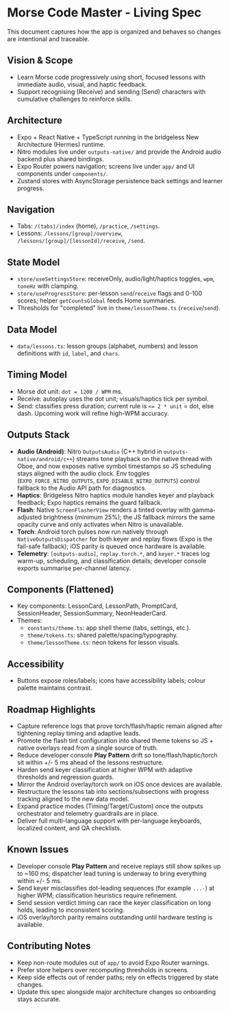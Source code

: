 # Morse Code Master - Living Spec

This document captures how the app is organized and behaves so changes are intentional and traceable.

## Vision & Scope

- Learn Morse code progressively using short, focused lessons with immediate audio, visual, and haptic feedback.
- Support recognising (Receive) and sending (Send) characters with cumulative challenges to reinforce skills.

## Architecture

- Expo + React Native + TypeScript running in the bridgeless New Architecture (Hermes) runtime.
- Nitro modules live under `outputs-native/` and provide the Android audio backend plus shared bindings.
- Expo Router powers navigation; screens live under `app/` and UI components under `components/`.
- Zustand stores with AsyncStorage persistence back settings and learner progress.

## Navigation

- Tabs: `/(tabs)/index` (home), `/practice`, `/settings`.
- Lessons: `/lessons/[group]/overview`, `/lessons/[group]/[lessonId]/receive`, `/send`.

## State Model

- `store/useSettingsStore`: receiveOnly, audio/light/haptics toggles, `wpm`, `toneHz` with clamping.
- `store/useProgressStore`: per-lesson `send`/`receive` flags and 0-100 scores; helper `getCountsGlobal` feeds Home summaries.
- Thresholds for "completed" live in `theme/lessonTheme.ts` (`receive`/`send`).

## Data Model

- `data/lessons.ts`: lesson groups (alphabet, numbers) and lesson definitions with `id`, `label`, and `chars`.

## Timing Model

- Morse dot unit: `dot = 1200 / WPM` ms.
- Receive: autoplay uses the dot unit; visuals/haptics tick per symbol.
- Send: classifies press duration; current rule is `<= 2 * unit` = dot, else dash. Upcoming work will refine high-WPM accuracy.

## Outputs Stack

- **Audio (Android)**: Nitro `OutputsAudio` (C++ hybrid in `outputs-native/android/c++`) streams tone playback on the native thread with Oboe, and now exposes native symbol timestamps so JS scheduling stays aligned with the audio clock. Env toggles (`EXPO_FORCE_NITRO_OUTPUTS`, `EXPO_DISABLE_NITRO_OUTPUTS`) control fallback to the Audio API path for diagnostics.
- **Haptics**: Bridgeless Nitro haptics module handles keyer and playback feedback; Expo haptics remains the guard fallback.
- **Flash**: Native `ScreenFlasherView` renders a tinted overlay with gamma-adjusted brightness (minimum 25%); the JS fallback mirrors the same opacity curve and only activates when Nitro is unavailable.
- **Torch**: Android torch pulses now run natively through `NativeOutputsDispatcher` for both keyer and replay flows (Expo is the fail-safe fallback); iOS parity is queued once hardware is available.
- **Telemetry**: `[outputs-audio]`, `replay.torch.*`, and `keyer.*` traces log warm-up, scheduling, and classification details; developer console exports summarise per-channel latency.

## Components (Flattened)

- Key components: LessonCard, LessonPath, PromptCard, SessionHeader, SessionSummary, NeonHeaderCard.
- Themes:
  - `constants/theme.ts`: app shell theme (tabs, settings, etc.).
  - `theme/tokens.ts`: shared palette/spacing/typography.
  - `theme/lessonTheme.ts`: neon tokens for lesson visuals.

## Accessibility

- Buttons expose roles/labels; icons have accessibility labels; colour palette maintains contrast.

## Roadmap Highlights

- Capture reference logs that prove torch/flash/haptic remain aligned after tightening replay timing and adaptive leads.
- Promote the flash tint configuration into shared theme tokens so JS + native overlays read from a single source of truth.
- Reduce developer console **Play Pattern** drift so tone/flash/haptic/torch sit within +/- 5 ms ahead of the lessons restructure.
- Harden send keyer classification at higher WPM with adaptive thresholds and regression guards.
- Mirror the Android overlay/torch work on iOS once devices are available.
- Restructure the lessons tab into sections/subsections with progress tracking aligned to the new data model.
- Expand practice modes (Timing/Target/Custom) once the outputs orchestrator and telemetry guardrails are in place.
- Deliver full multi-language support with per-language keyboards, localized content, and QA checklists.

## Known Issues
- Developer console **Play Pattern** and receive replays still show spikes up to ~160 ms; dispatcher lead tuning is underway to bring everything within +/- 5 ms.
- Send keyer misclassifies dot-leading sequences (for example `...-`) at higher WPM; classification heuristics require refinement.
- Send session verdict timing can race the keyer classification on long holds, leading to inconsistent scoring.
- iOS overlay/torch parity remains outstanding until hardware testing is available.

## Contributing Notes

- Keep non-route modules out of `app/` to avoid Expo Router warnings.
- Prefer store helpers over recomputing thresholds in screens.
- Keep side effects out of render paths; rely on effects triggered by state changes.
- Update this spec alongside major architecture changes so onboarding stays accurate.




